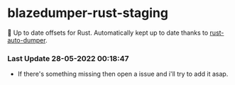# blazedumper-rust-staging

🚀 Up to date offsets for Rust. Automatically kept up to date thanks to [rust-auto-dumper](https://github.com/Akandesh/rust-auto-dumper).


### Last Update 28-05-2022 00:18:47
- If there's something missing then open a issue and i'll try to add it asap.